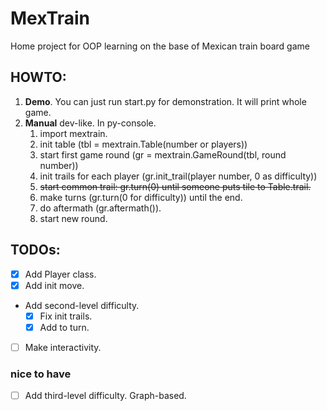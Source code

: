 # MexTrain
Home project for OOP learning on the base of Mexican train board game

## HOWTO:
1. **Demo**. You can just run start.py for demonstration. It will print whole game.
2. **Manual** dev-like. In py-console.
   1. import mextrain.
   2. init table (tbl = mextrain.Table(number or players))
   3. start first game round (gr = mextrain.GameRound(tbl, round number))
   4. init trails for each player (gr.init_trail(player number, 0 as difficulty))
   5. ~~start common trail: gr.turn(0) until someone puts tile to Table.trail.~~
   5. make turns (gr.turn(0 for difficulty)) until the end.
   6. do aftermath (gr.aftermath()).
   7. start new round.

## TODOs:
- [x] Add Player class.
- [x] Add init move. 
* Add second-level difficulty. 
  - [x] Fix init trails.
  - [x] Add to turn.
- [ ] Make interactivity.

### nice to have
- [ ] Add third-level difficulty. Graph-based.

